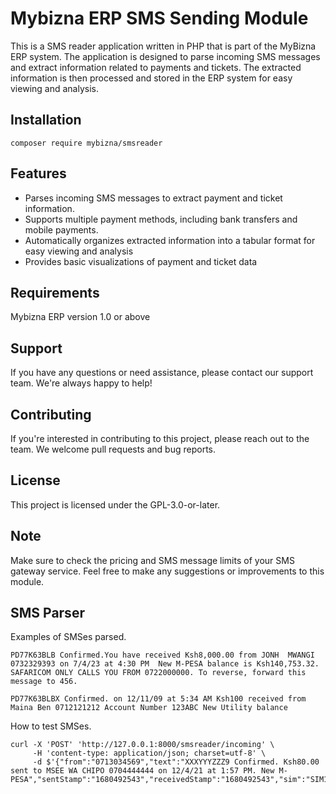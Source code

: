 # Mybizna ERP SMS Sending Module

This is a SMS reader application written in PHP that is part of the MyBizna ERP system. The application is designed to parse incoming SMS messages and extract information related to payments and tickets. The extracted information is then processed and stored in the ERP system for easy viewing and analysis.

## Installation

```
composer require mybizna/smsreader

```

## Features
- Parses incoming SMS messages to extract payment and ticket information.
- Supports multiple payment methods, including bank transfers and mobile payments.
- Automatically organizes extracted information into a tabular format for easy viewing and analysis
- Provides basic visualizations of payment and ticket data

## Requirements
Mybizna ERP version 1.0 or above

## Support
If you have any questions or need assistance, please contact our support team. We're always happy to help!

## Contributing
If you're interested in contributing to this project, please reach out to the team. We welcome pull requests and bug reports.

## License
This project is licensed under the GPL-3.0-or-later.

## Note
Make sure to check the pricing and SMS message limits of your SMS gateway service.
Feel free to make any suggestions or improvements to this module.

## SMS Parser
Examples of SMSes parsed.
```
PD77K63BLB Confirmed.You have received Ksh8,000.00 from JONH  MWANGI 0732329393 on 7/4/23 at 4:30 PM  New M-PESA balance is Ksh140,753.32. SAFARICOM ONLY CALLS YOU FROM 0722000000. To reverse, forward this message to 456.

PD77K63BLBX Confirmed. on 12/11/09 at 5:34 AM Ksh100 received from Maina Ben 0712121212 Account Number 123ABC New Utility balance
```

How to test SMSes.

```
curl -X 'POST' 'http://127.0.0.1:8000/smsreader/incoming' \
     -H 'content-type: application/json; charset=utf-8' \
     -d $'{"from":"0713034569","text":"XXXYYYZZZ9 Confirmed. Ksh80.00 sent to MSEE WA CHIPO 0704444444 on 12/4/21 at 1:57 PM. New M-PESA","sentStamp":"1680492543","receivedStamp":"1680492543","sim":"SIM1"}'
  ```
